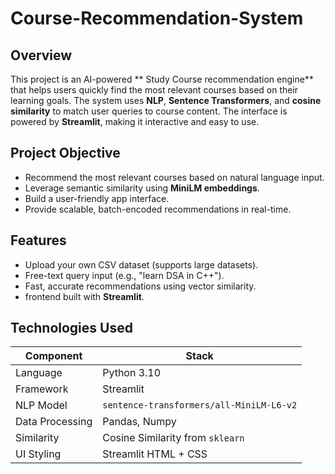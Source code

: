 # Course-Recommendation-System



##  Overview 

This project is an AI-powered ** Study Course recommendation engine** that helps users quickly find the most relevant courses based on their learning goals. The system uses **NLP**, **Sentence Transformers**, and **cosine similarity** to match user queries to course content. The interface is powered by **Streamlit**, making it interactive and easy to use. 

## Project Objective 

- Recommend the most relevant  courses based on natural language input.
- Leverage semantic similarity using **MiniLM embeddings**.
- Build a  user-friendly app interface.
- Provide scalable, batch-encoded recommendations in real-time.



##  Features 

- Upload your own  CSV dataset (supports large datasets). 
-  Free-text query input (e.g., "learn DSA in C++"). 
-  Fast, accurate recommendations using vector similarity. 
-   frontend built with **Streamlit**. 




##  Technologies Used 

| Component            | Stack                                          |
|----------------------|------------------------------------------------| 
| Language             | Python 3.10                                    | 
| Framework            | Streamlit                                      | 
| NLP Model            | `sentence-transformers/all-MiniLM-L6-v2`       | 
| Data Processing      | Pandas, Numpy                                  | 
| Similarity           | Cosine Similarity from `sklearn`               | 
| UI Styling           | Streamlit HTML + CSS                           | 





